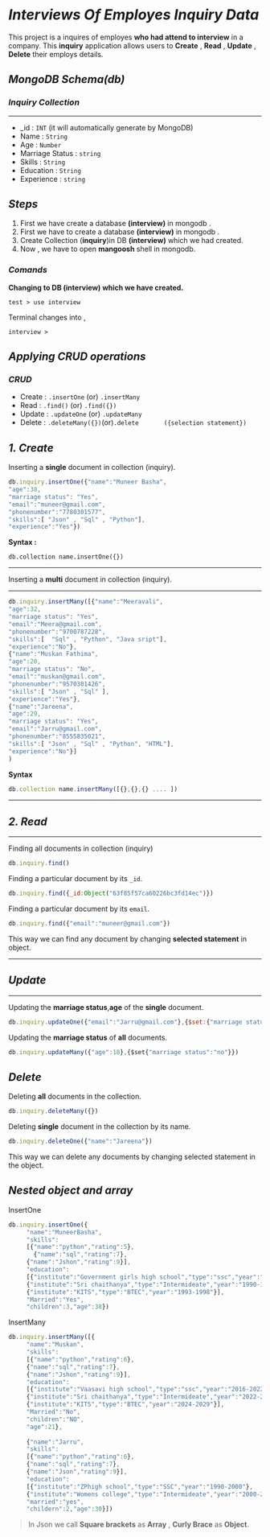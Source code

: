# *Interviews Of Employes Inquiry Data*
This project is a inquires of employes **who had attend to interview** in a company.
This **inquiry** application allows users to **Create** , **Read** , **Update** , **Delete** their employs details.
## *MongoDB Schema(db)*
### *Inquiry Collection*
***
- _id : `INT` (it will automatically generate by MongoDB)
- Name            : `String`
- Age             :  `Number`
- Marriage Status : `string`
- Skills          : `String`
- Education       : `String`
- Experience      : `string`

## *Steps*
1. First we have create a database **(interview)** in mongodb .
1. First we have to create a database **(interview)** in mongodb .
2. Create Collection (**inquiry**)in DB **(interview)** which we had created.
3. Now , we have to open **mangoosh** shell 
in mongodb.
### *Comands*
**Changing to DB **(interview)** which we have created.**
```
test > use interview
```
Terminal changes into ,
```
interview >
```
## *Applying CRUD operations*
### *CRUD*
- Create : `.insertOne` (or) `.insertMany`
- Read  : `.find()` (or) `.find({})`
- Update : `.updateOne` (or) `.updateMany`
- Delete : `.deleteMany({})`(or)`.delete       ({selection statement})`
## *1. Create*
Inserting a **single** document in collection (inquiry).
```js
db.inquiry.insertOne({"name":"Muneer Basha",
"age":38,
"marriage status": "Yes",
"email":"muneer@gmail.com",
"phonenumber":"7780301577",
"skills":[ "Json" , "Sql" , "Python"],
"experience":"Yes"})
```
**Syntax :**
```
db.collection name.insertOne({})
```
***
Inserting a **multi** document in collection (inquiry).
***
```js
db.inquiry.insertMany([{"name":"Meeravali",
"age":32,
"marriage status": "Yes",
"email":"Meera@gmail.com",
"phonenumber":"9700787228",
"skills":[  "Sql" , "Python", "Java sript"],
"experience":"No"},
{"name":"Muskan Fathima",
"age":20,
"marriage status": "No",
"email":"muskan@gmail.com",
"phonenumber":"9570301426",
"skills":[ "Json" , "Sql" ],
"experience":"Yes"},
{"name":"Jareena",
"age":29,
"marriage status": "Yes",
"email":"Jarru@gmail.com",
"phonenumber":"8555835021",
"skills":[ "Json" , "Sql" , "Python", "HTML"],
"experience":"No"}]
)
```
**Syntax**
```js
db.collection name.insertMany([{},{},{} .... ])
```
***
## *2. Read*
***
Finding all documents in collection (inquiry)
```js
db.inquiry.find()
```
Finding a particular document by its `_id`.
```js
db.inquiry.find({_id:Object("63f85f57ca60226bc3fd14ec")})
```
Finding a particular document by its `email`.
```js
db.inquiry.find({"email":"muneer@gmail.com"})
```
This way we can find any document by changing **selected statement** in object.
***
## *Update*
***
Updating the **marriage status**,**age** of the **single** document.
```js
db.inquiry.updateOne({"email":"Jarru@gmail.com"},{$set:{"marriage status":"no","age":"28"}})
```
Updating the **marriage status** of **all** documents.
```js
db.inquiry.updateMany({"age":18},{$set{"marriage status":"no"}})
```
## *Delete*
Deleting **all** documents in the collection.
```js
db.inquiry.deleteMany({})
```
Deleting **single** document in the collection by its name.
```js
db.inquiry.deleteOne({"name":"Jareena"})
```
This way we can delete any documents by changing selected statement in the object.
## *Nested object and array*
InsertOne
```js
db.inquiry.insertOne({
     "name":"MuneerBasha",
     "skills":
     [{"name":"python","rating":5},
       {"name":"sql","rating":7},
     {"name":"Jshon","rating":9}],
     "education":
     [{"institute":"Government girls high school","type":"ssc","year":"1986-1990"},
     {"institute":"Sri chaithanya","type":"Intermideate","year":"1990-1993"},
     {"institute":"KITS","type":"BTEC","year":"1993-1998"}],
     "Married":"Yes",
     "children":3,"age":38})
```
InsertMany
```js
db.inquiry.insertMany([{
     "name":"Muskan",
     "skills":
     [{"name":"python","rating":6},
     {"name":"sql","rating":7},
     {"name":"Jshon","rating":9}],
     "education":
     [{"institute":"Vaasavi high school","type":"ssc","year":"2016-2022"},
     {"institute":"Sri chaithanya","type":"Intermideate","year":"2022-2024"},
     {"institute":"KITS","type":"BTEC","year":"2024-2029"}],
     "Married":"No",
     "children":"NO",
     "age":21},
     
     {"name":"Jarru",
     "skills":
     [{"name":"python","rating":6},
     {"name":"sql","rating":7},
     {"name":"Json","rating":9}],
     "education":
     [{"institute":"ZPhigh school","type":"SSC","year":"1990-2000"},
     {"institute":"Womens college","type":"Intermideate","year":"2000-2013"}],
     "married":"yes",
     "childern":2,"age":30}])
```
>In Json we call **Square brackets** as **Array** , **Curly Brace** as **Object**.
